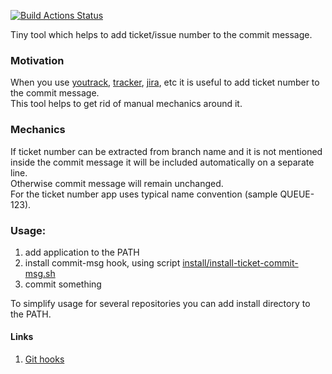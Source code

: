 [![Build Actions Status](https://github.com/yantonov/ticket-commit-msg/workflows/ci/badge.svg)](https://github.com/yantonov/ticket-commit-msg/actions)

Tiny tool which helps to add ticket/issue number to the commit message.

### Motivation
When you use [youtrack](https://www.jetbrains.com/youtrack/), [tracker](https://yandex.com/tracker/), [jira](https://www.atlassian.com/software/jira), etc it is useful to add ticket number to the commit message.  
This tool helps to get rid of manual mechanics around it.

### Mechanics
If ticket number can be extracted from branch name and it is not mentioned inside the commit message it will be included automatically on a separate line.  
Otherwise commit message will remain unchanged.  
For the ticket number app uses typical name convention (sample QUEUE-123).

### Usage:
1. add application to the PATH
2. install commit-msg hook, using script [install/install-ticket-commit-msg.sh](https://github.com/yantonov/ticket-commit-msg/blob/master/install/install-ticket-commit-msg.sh)
3. commit something

To simplify usage for several repositories you can add install directory to the PATH.

#### Links
1. [Git hooks](https://git-scm.com/book/en/v2/Customizing-Git-Git-Hooks)
